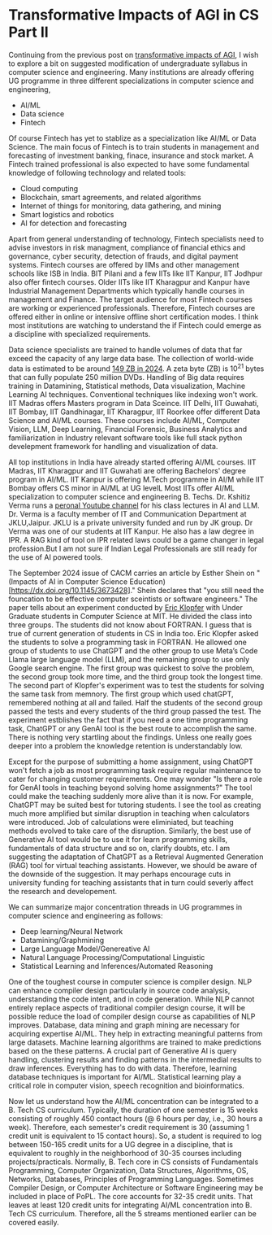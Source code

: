 # Transformative Impacts of AGI in CS Part II

Continuing from the previous post on [transformative impacts of AGI](./Software_engineering_jobs.md), I wish to explore a bit on 
suggested modification of undergraduate syllabus in computer science and engineering. Many institutions are already offering UG
programme in three different specializations in computer science and engineering, 
- AI/ML
- Data science
- Fintech

Of course Fintech has yet to stablize as a specialization like AI/ML or Data Science. The main focus of Fintech is to 
train students in management and forecasting of investment banking, finace, insurance and stock market. A Fintech trained 
professional is also expected to have some fundamental knowledge of following technology and related tools:
- Cloud computing
- Blockchain, smart agreements, and related algorithms
- Internet of things for monitoring, data gathering, and mining
- Smart logistics and robotics
- AI for detection and forecasting
  
Apart from general understanding of technology, Fintech specialists need to advise investors in risk managment, compliance of
financial ethics and governance, cyber security, detection of frauds, and digital payment systems. Fintech courses are offered by IIMs
and other management schools like ISB in India. BIT Pilani and a few IITs like IIT Kanpur, IIT Jodhpur also offer fintech courses.
Older IITs like IIT Kharagpur and Kanpur have Industrial Management Departments which typically handle courses in management
and Finance. The target audience for most Fintech courses are working or experienced professionals. Therefore, Fintech courses
are offered either in online or intensive offline short certification modes. I think most institutions are watching to understand the
if Fintech could emerge as a discipline with specialized requirements. 

Data science specialists are trained to handle volumes of data that far exceed the capacity of any large data base. The collection
of world-wide data is estimated to be around [149 ZB in 2024](https://rivery.io/blog/big-data-statistics-how-much-data-is-there-in-the-world/).
A zeta byte (ZB) is $10^{21}$ bytes that can fully populate 250 million DVDs. Handling of Big data requires training in 
Datamining, Statistical methods, Data visualization, Machine Learning AI techniques. Conventional techniques like indexing 
won't work. IIT Madras offers Masters program in Data Sceince. IIT Delhi, IIT Guwahati, IIT Bombay, IIT Gandhinagar, IIT 
Kharagpur, IIT Roorkee offer different Data Science and AI/ML courses. These courses include AI/ML, Computer Vision, LLM, 
Deep Learning, Financial Forensic, Business Analytics and familiarization in Industry relevant software tools like full stack 
python develepment framework for handling and visualization of data. 

All top institutions in India have already started offering AI/ML courses. IIT Madras, IIT Kharagpur and IIT Guwahati are offering 
Bachelors' degree program in AI/ML. IIT Kanpur is offering M.Tech programme in AI/M while IIT Bombay offers CS minor in AI/ML 
at UG levelL Most IITs offer AI/ML specialization to computer science and engineering B. Techs. Dr. Kshitiz Verma runs a
[peronal Youtube channel](https://www.youtube.com/user/vkshitiz) for his class lectures in AI and LLM. Dr. Verma is a faculty 
member of IT and Communication Department at JKLU,Jaipur. JKLU is a private university funded and run by JK group. Dr Verma
was one of our students at IIT Kanpur. He also has a law degree in IPR. A RAG kind of tool on IPR related laws could be a game
changer in legal profession.But I am not sure if Indian Legal Professionals are still ready for the use of AI powered tools.   

The September 2024 issue of CACM carries an article by Esther Shein on "(Impacts of AI in Computer Science Education)[https://dx.doi.org/10.1145/3673428]." 
Shein declares that "you still need the founcation to be effective computer sceintists or software engineers." The paper 
tells about an experiment conducted by [Eric Klopfer](https://education.mit.edu/person/eric_klopfer/) with Under Graduate
students in Computer Science at MIT. He divided the class into three groups. The students did not know about FORTRAN. I guess
that is true of current generation of students in CS in India too. Eric Klopfer asked the students to solve a programming task in 
FORTRAN. He allowed one group of students to use ChatGPT and the other group to use Meta’s Code Llama large language model (LLM),
and the remaining group to use only Google search engine. The first group was quickest to solve the problem, the second group 
took more time, and the third group took the longest time. The second part of Klopfer's experiment was to test the students for
solving the same task from memnory. The first group which used chatGPT, remembered nothing at all and failed. Half the students
of the second group passed the tests and every students of the third group passed the test. The experiment estblishes the fact
that if you need a one time programming task, ChatGPT or any GenAI tool is the best route to accomplish the same. There is
nothing very startling about the findings. Unless one really goes deeper into a problem the knowledge retention is understandably
low.

Except for the purpose of submitting a home assignment, using ChatGPT won't fetch a job as most programming task require 
regular maintenance to cater for changing customer requirements. One may wonder "Is there a role for GenAI tools in teaching 
beyond solving home assignments?" The tool could make the teaching suddenly more alive than it is now. For example, ChatGPT
may be suited best for tutoring students. I see the tool as creating much more amplified but similar disruption in teaching
when calculators were introduced. Job of calculations were eliminiated, but teaching methods evolved to take care of the
disruption. Similarly, the best use of Generative AI tool would be to use it for learn programming skills, fundamentals 
of data structure and so on, clarify doubts, etc. I am suggesting the adaptation of ChatGPT as a Retrieval Augmented 
Generation (RAG) tool for virtual teaching assistants. However, we should be aware of the downside of the suggestion. It may
perhaps encourage  cuts in university funding for teaching assistants that in turn could severly affect the research and 
developement. 

We can summarize major concentration threads in UG programmes in computer science and engineering as follows:
- Deep learning/Neural Network
- Datamining/Graphmining
- Large Language Model/Genereative AI 
- Natural Language Processing/Computational Linguistic
- Statistical Learning and Inferences/Automated Reasoning

One of the toughest course in computer science is compiler design. NLP can enhance compiler design particularly in source code 
analysis, understanding the code intent, and in code generation. While NLP cannot entirely replace
aspects of traditional compiler design course, it will be possible reduce the load of compiler design course as capabilities
of NLP improves. Database, data mining and graph mining are necessary for acquiring expertise AI/ML. They help in extracting
meaningful patterns from large datasets. Machine learning algorithms are trained to make predictions based on the these patterns.
A crucial part of Generative AI is query handling, clustering results and finding patterns in the intermedial results to draw 
inferences. Everything has to do with data. Therefore, learning database techniques is important for AI/ML. Statistical learning
play a critical role in computer vision, speech recognition and bioinformatics. 

Now let us understand how the AI/ML concentration can be integrated to a B. Tech CS curriculum. Typically, the duration of 
one semester is 15 weeks consisting of roughly 450 contact hours (@ 6 hours per day, i.e., 30 hours a week). Therefore, each
semester's credit requirement is 30 (assuming 1 credit unit is equivalent to 15 contact hours). So, a  student is required
to log between 150-165 credit units for a UG degree in a discipline, that is equivalent to roughly in the neighborhood of
30-35 courses including projects/practicals. Normally, B. Tech core in CS consists of Fundamentals Programming, Computer
Organization, Data Structures, Algorithms, OS, Networks, Databases, Principles of Programming Languages. Sometimes Compiler
Design, or Computer Architecture or Software Engineering may be included in place of PoPL. The core accounts for 32-35 credit
units. That leaves at least 120 credit units for integrating AI/ML concentration into B. Tech CS curriculum. Therefore,
all the 5 streams mentioned earlier can be covered easily. 


